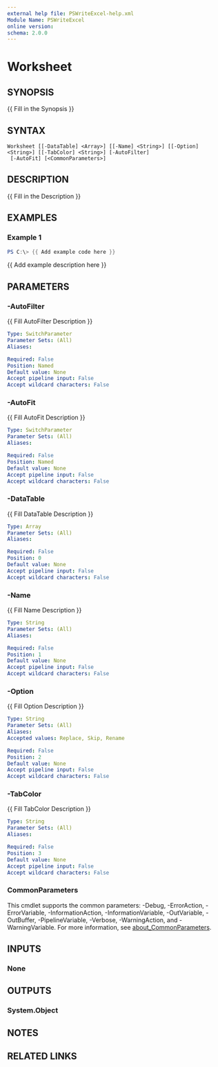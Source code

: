 ```yaml
---
external help file: PSWriteExcel-help.xml
Module Name: PSWriteExcel
online version:
schema: 2.0.0
---
```


# Worksheet

## SYNOPSIS
{{ Fill in the Synopsis }}

## SYNTAX

```
Worksheet [[-DataTable] <Array>] [[-Name] <String>] [[-Option] <String>] [[-TabColor] <String>] [-AutoFilter]
 [-AutoFit] [<CommonParameters>]
```

## DESCRIPTION
{{ Fill in the Description }}

## EXAMPLES

### Example 1
```powershell
PS C:\> {{ Add example code here }}
```

{{ Add example description here }}

## PARAMETERS

### -AutoFilter
{{ Fill AutoFilter Description }}

```yaml
Type: SwitchParameter
Parameter Sets: (All)
Aliases:

Required: False
Position: Named
Default value: None
Accept pipeline input: False
Accept wildcard characters: False
```

### -AutoFit
{{ Fill AutoFit Description }}

```yaml
Type: SwitchParameter
Parameter Sets: (All)
Aliases:

Required: False
Position: Named
Default value: None
Accept pipeline input: False
Accept wildcard characters: False
```

### -DataTable
{{ Fill DataTable Description }}

```yaml
Type: Array
Parameter Sets: (All)
Aliases:

Required: False
Position: 0
Default value: None
Accept pipeline input: False
Accept wildcard characters: False
```

### -Name
{{ Fill Name Description }}

```yaml
Type: String
Parameter Sets: (All)
Aliases:

Required: False
Position: 1
Default value: None
Accept pipeline input: False
Accept wildcard characters: False
```

### -Option
{{ Fill Option Description }}

```yaml
Type: String
Parameter Sets: (All)
Aliases:
Accepted values: Replace, Skip, Rename

Required: False
Position: 2
Default value: None
Accept pipeline input: False
Accept wildcard characters: False
```

### -TabColor
{{ Fill TabColor Description }}

```yaml
Type: String
Parameter Sets: (All)
Aliases:

Required: False
Position: 3
Default value: None
Accept pipeline input: False
Accept wildcard characters: False
```

### CommonParameters
This cmdlet supports the common parameters: -Debug, -ErrorAction, -ErrorVariable, -InformationAction, -InformationVariable, -OutVariable, -OutBuffer, -PipelineVariable, -Verbose, -WarningAction, and -WarningVariable. For more information, see [about_CommonParameters](http://go.microsoft.com/fwlink/?LinkID=113216).

## INPUTS

### None

## OUTPUTS

### System.Object
## NOTES

## RELATED LINKS
